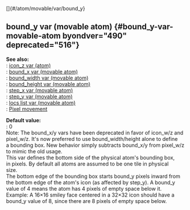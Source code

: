[]{#/atom/movable/var/bound_y}    
## bound_y var (movable atom) {#bound_y-var-movable-atom byondver="490" deprecated="516"}    
**See also:**    
:   [icon_z var (atom)](ref/atom/var/icon_z)    
:   [bound_x var (movable atom)](ref/atom/movable/var/bound_x)    
:   [bound_width var (movable atom)](ref/atom/movable/var/bound_width)    
:   [bound_height var (movable atom)](ref/atom/movable/var/bound_height)    
:   [step_x var (movable atom)](ref/atom/movable/var/step_x)    
:   [step_y var (movable atom)](ref/atom/movable/var/step_y)    
:   [locs list var (movable atom)](ref/atom/movable/var/locs)    
:   [Pixel movement](ref/%7Bnotes%7D/pixel-movement)    
<!-- -->    
**Default value:**    
:   0    
Note: The bound_x/y vars have been deprecated in favor of icon_w/z and    
pixel_w/z. It\'s now preferred to use bound_width/height alone to define    
a bounding box. New behavior simply subtracts bound_x/y from pixel_w/z    
to mimic the old usage.    
This var defines the bottom side of the physical atom\'s bounding box,    
in pixels. By default all atoms are assumed to be one tile in physical    
size.    
The bottom edge of the bounding box starts bound_y pixels inward from    
the bottom edge of the atom\'s icon (as affected by step_y). A bound_y    
value of 4 means the atom has 4 pixels of empty space below it.    
Example: A 16×16 smiley face centered in a 32×32 icon should have a    
bound_y value of 8, since there are 8 pixels of empty space below.  